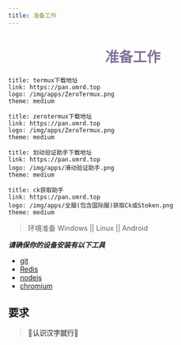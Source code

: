 ```yaml
---
title: 准备工作
---
```

<div align="center">

# <font  color=#84709B >准备工作</font>

</div>

```card
title: termux下载地址
link: https://pan.omrd.top
logo: /img/apps/ZeroTermux.png
theme: medium
```


```card
title: zerotermux下载地址
link: https://pan.omrd.top
logo: /img/apps/ZeroTermux.png
theme: medium
```


```card
title: 划动验证助手下载地址
link: https://pan.omrd.top
logo: /img/apps/滑动验证助手.png
theme: medium
```


```card
title: ck获取助手
link: https://pan.omrd.top
logo: /img/apps/全服(包含国际服)获取Ck或Stoken.png
theme: medium
```



>环境准备
>Windows || Linux || Android

***请确保你的设备安装有以下工具***

* [git](https://git-scm.com/book/zh/v2/%E8%B5%B7%E6%AD%A5-%E5%AE%89%E8%A3%85-Git)
* [Redis](https://redis.io/docs/getting-started/installation/)
* [nodejs](http://nodejs.cn/download/)
* [chromium](https://www.chromium.org/getting-involved/download-chromium/)
## 要求
>**🤡认识汉字就行🤡**